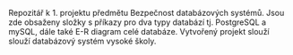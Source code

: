Repozitář k 1. projektu předmětu Bezpečnost databázových systémů. Jsou zde obsaženy složky s příkazy pro dva typy databází tj. PostgreSQL a mySQL, dále také E-R diagram celé databáze. Vytvořený projekt slouží slouží databázový systém vysoké školy.
